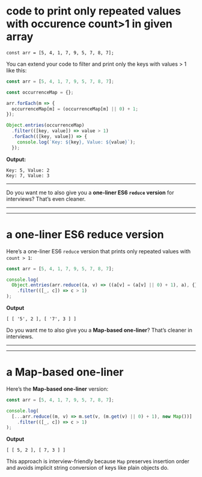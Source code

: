 # code to print only repeated values with occurence count>1 in given array
`const arr = [5, 4, 1, 7, 9, 5, 7, 8, 7];`

You can extend your code to filter and print only the keys with values > 1 like this:

```js
const arr = [5, 4, 1, 7, 9, 5, 7, 8, 7];

const occurrenceMap = {};

arr.forEach(m => {
  occurrenceMap[m] = (occurrenceMap[m] || 0) + 1;
});

Object.entries(occurrenceMap)
  .filter(([key, value]) => value > 1)
  .forEach(([key, value]) => {
    console.log(`Key: ${key}, Value: ${value}`);
  });
```

**Output:**

```
Key: 5, Value: 2
Key: 7, Value: 3
```

---

Do you want me to also give you a **one-liner ES6 `reduce` version** for interviews? That’s even cleaner.


---
---

#  a one-liner ES6 reduce version

Here’s a one-liner ES6 `reduce` version that prints only repeated values with `count > 1`:

```js
const arr = [5, 4, 1, 7, 9, 5, 7, 8, 7];

console.log(
  Object.entries(arr.reduce((a, v) => ((a[v] = (a[v] || 0) + 1), a), {}))
    .filter(([_, c]) => c > 1)
);
```

**Output**

```
[ [ '5', 2 ], [ '7', 3 ] ]
```

Do you want me to also give you a **Map-based one-liner**? That’s cleaner in interviews.


---
---

#  a **Map-based one-liner**

Here’s the **Map-based one-liner** version:

```js
const arr = [5, 4, 1, 7, 9, 5, 7, 8, 7];

console.log(
  [...arr.reduce((m, v) => m.set(v, (m.get(v) || 0) + 1), new Map())]
    .filter(([_, c]) => c > 1)
);
```

**Output**

```
[ [ 5, 2 ], [ 7, 3 ] ]
```

This approach is interview-friendly because `Map` preserves insertion order and avoids implicit string conversion of keys like plain objects do.
